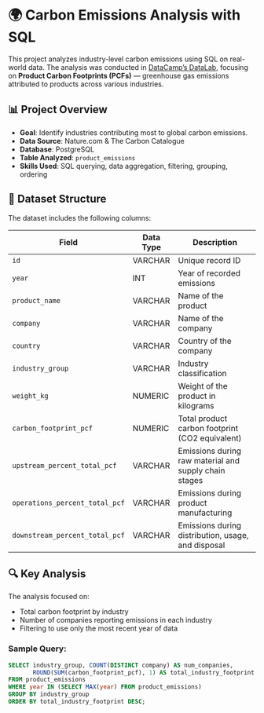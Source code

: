 # 🌍 Carbon Emissions Analysis with SQL

This project analyzes industry-level carbon emissions using SQL on real-world data. The analysis was conducted in [DataCamp’s DataLab](https://www.datacamp.com/datalab/w/900f3193-daff-4559-b8ea-40035869947e/print-notebook/notebook.ipynb), focusing on **Product Carbon Footprints (PCFs)** — greenhouse gas emissions attributed to products across various industries.

## 📊 Project Overview

- **Goal**: Identify industries contributing most to global carbon emissions.
- **Data Source**: Nature.com & The Carbon Catalogue
- **Database**: PostgreSQL
- **Table Analyzed**: `product_emissions`
- **Skills Used**: SQL querying, data aggregation, filtering, grouping, ordering

## 📁 Dataset Structure

The dataset includes the following columns:

| Field                         | Data Type   | Description                                                 |
|------------------------------|-------------|-------------------------------------------------------------|
| `id`                         | VARCHAR     | Unique record ID                                            |
| `year`                       | INT         | Year of recorded emissions                                  |
| `product_name`               | VARCHAR     | Name of the product                                         |
| `company`                    | VARCHAR     | Name of the company                                         |
| `country`                    | VARCHAR     | Country of the company                                      |
| `industry_group`             | VARCHAR     | Industry classification                                     |
| `weight_kg`                  | NUMERIC     | Weight of the product in kilograms                          |
| `carbon_footprint_pcf`       | NUMERIC     | Total product carbon footprint (CO2 equivalent)             |
| `upstream_percent_total_pcf`| VARCHAR     | Emissions during raw material and supply chain stages       |
| `operations_percent_total_pcf`| VARCHAR    | Emissions during product manufacturing                      |
| `downstream_percent_total_pcf`| VARCHAR    | Emissions during distribution, usage, and disposal          |

## 🔍 Key Analysis

The analysis focused on:
- Total carbon footprint by industry
- Number of companies reporting emissions in each industry
- Filtering to use only the most recent year of data

### Sample Query:
```sql
SELECT industry_group, COUNT(DISTINCT company) AS num_companies,
       ROUND(SUM(carbon_footprint_pcf), 1) AS total_industry_footprint
FROM product_emissions
WHERE year IN (SELECT MAX(year) FROM product_emissions)
GROUP BY industry_group
ORDER BY total_industry_footprint DESC;
